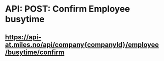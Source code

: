 API: POST: Confirm Employee busytime
===
https://api-at.miles.no/api/company{companyId}/employee/busytime/confirm
---
